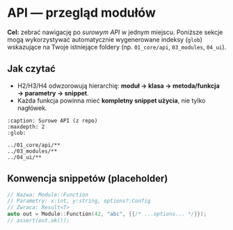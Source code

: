 # API — przegląd modułów

**Cel:** zebrać nawigację po _surowym API_ w jednym miejscu. Poniższe sekcje mogą wykorzystywać automatycznie wygenerowane indeksy (`glob`) wskazujące na Twoje istniejące foldery (np. `01_core/api`, `03_modules`, `04_ui`).

## Jak czytać
- H2/H3/H4 odwzorowują hierarchię: **moduł → klasa → metoda/funkcja → parametry → snippet**.
- Każda funkcja powinna mieć **kompletny snippet użycia**, nie tylko nagłówek.

```{{toctree}}
:caption: Surowe API (z repo)
:maxdepth: 2
:glob:

../01_core/api/**
../03_modules/**
../04_ui/**
```

## Konwencja snippetów (placeholder)
```cpp
// Nazwa: Module::Function
// Parametry: x:int, y:string, options?:Config
// Zwraca: Result<T>
auto out = Module::Function(42, "abc", {{/* ...options... */}});
// assert(out.ok());
```
